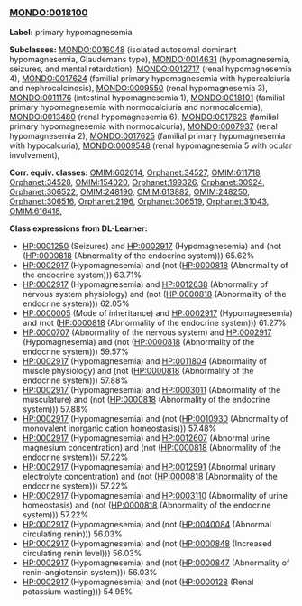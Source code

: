 
### [MONDO:0018100](http://purl.obolibrary.org/obo/MONDO_0018100)
**Label:** primary hypomagnesemia

**Subclasses:** [MONDO:0016048](http://purl.obolibrary.org/obo/MONDO_0016048) (isolated autosomal dominant hypomagnesemia, Glaudemans type), [MONDO:0014631](http://purl.obolibrary.org/obo/MONDO_0014631) (hypomagnesemia, seizures, and mental retardation), [MONDO:0012717](http://purl.obolibrary.org/obo/MONDO_0012717) (renal hypomagnesemia 4), [MONDO:0017624](http://purl.obolibrary.org/obo/MONDO_0017624) (familial primary hypomagnesemia with hypercalciuria and nephrocalcinosis), [MONDO:0009550](http://purl.obolibrary.org/obo/MONDO_0009550) (renal hypomagnesemia 3), [MONDO:0011176](http://purl.obolibrary.org/obo/MONDO_0011176) (intestinal hypomagnesemia 1), [MONDO:0018101](http://purl.obolibrary.org/obo/MONDO_0018101) (familial primary hypomagnesemia with normocalciuria and normocalcemia), [MONDO:0013480](http://purl.obolibrary.org/obo/MONDO_0013480) (renal hypomagnesemia 6), [MONDO:0017626](http://purl.obolibrary.org/obo/MONDO_0017626) (familial primary hypomagnesemia with normocalcuria), [MONDO:0007937](http://purl.obolibrary.org/obo/MONDO_0007937) (renal hypomagnesemia 2), [MONDO:0017625](http://purl.obolibrary.org/obo/MONDO_0017625) (familial primary hypomagnesemia with hypocalcuria), [MONDO:0009548](http://purl.obolibrary.org/obo/MONDO_0009548) (renal hypomagnesemia 5 with ocular involvement), 

**Corr. equiv. classes:** [OMIM:602014](http://purl.obolibrary.org/obo/OMIM_602014), [Orphanet:34527](http://www.orpha.net/ORDO/Orphanet_34527), [OMIM:611718](http://purl.obolibrary.org/obo/OMIM_611718), [Orphanet:34528](http://www.orpha.net/ORDO/Orphanet_34528), [OMIM:154020](http://purl.obolibrary.org/obo/OMIM_154020), [Orphanet:199326](http://www.orpha.net/ORDO/Orphanet_199326), [Orphanet:30924](http://www.orpha.net/ORDO/Orphanet_30924), [Orphanet:306522](http://www.orpha.net/ORDO/Orphanet_306522), [OMIM:248190](http://purl.obolibrary.org/obo/OMIM_248190), [OMIM:613882](http://purl.obolibrary.org/obo/OMIM_613882), [OMIM:248250](http://purl.obolibrary.org/obo/OMIM_248250), [Orphanet:306516](http://www.orpha.net/ORDO/Orphanet_306516), [Orphanet:2196](http://www.orpha.net/ORDO/Orphanet_2196), [Orphanet:306519](http://www.orpha.net/ORDO/Orphanet_306519), [Orphanet:31043](http://www.orpha.net/ORDO/Orphanet_31043), [OMIM:616418](http://purl.obolibrary.org/obo/OMIM_616418), 

**Class expressions from DL-Learner:**

- [HP:0001250](http://purl.obolibrary.org/obo/HP_0001250) (Seizures) and [HP:0002917](http://purl.obolibrary.org/obo/HP_0002917) (Hypomagnesemia) and (not ([HP:0000818](http://purl.obolibrary.org/obo/HP_0000818) (Abnormality of the endocrine system))) 65.62%
- [HP:0002917](http://purl.obolibrary.org/obo/HP_0002917) (Hypomagnesemia) and (not ([HP:0000818](http://purl.obolibrary.org/obo/HP_0000818) (Abnormality of the endocrine system))) 63.71%
- [HP:0002917](http://purl.obolibrary.org/obo/HP_0002917) (Hypomagnesemia) and [HP:0012638](http://purl.obolibrary.org/obo/HP_0012638) (Abnormality of nervous system physiology) and (not ([HP:0000818](http://purl.obolibrary.org/obo/HP_0000818) (Abnormality of the endocrine system))) 62.05%
- [HP:0000005](http://purl.obolibrary.org/obo/HP_0000005) (Mode of inheritance) and [HP:0002917](http://purl.obolibrary.org/obo/HP_0002917) (Hypomagnesemia) and (not ([HP:0000818](http://purl.obolibrary.org/obo/HP_0000818) (Abnormality of the endocrine system))) 61.27%
- [HP:0000707](http://purl.obolibrary.org/obo/HP_0000707) (Abnormality of the nervous system) and [HP:0002917](http://purl.obolibrary.org/obo/HP_0002917) (Hypomagnesemia) and (not ([HP:0000818](http://purl.obolibrary.org/obo/HP_0000818) (Abnormality of the endocrine system))) 59.57%
- [HP:0002917](http://purl.obolibrary.org/obo/HP_0002917) (Hypomagnesemia) and [HP:0011804](http://purl.obolibrary.org/obo/HP_0011804) (Abnormality of muscle physiology) and (not ([HP:0000818](http://purl.obolibrary.org/obo/HP_0000818) (Abnormality of the endocrine system))) 57.88%
- [HP:0002917](http://purl.obolibrary.org/obo/HP_0002917) (Hypomagnesemia) and [HP:0003011](http://purl.obolibrary.org/obo/HP_0003011) (Abnormality of the musculature) and (not ([HP:0000818](http://purl.obolibrary.org/obo/HP_0000818) (Abnormality of the endocrine system))) 57.88%
- [HP:0002917](http://purl.obolibrary.org/obo/HP_0002917) (Hypomagnesemia) and (not ([HP:0010930](http://purl.obolibrary.org/obo/HP_0010930) (Abnormality of monovalent inorganic cation homeostasis))) 57.48%
- [HP:0002917](http://purl.obolibrary.org/obo/HP_0002917) (Hypomagnesemia) and [HP:0012607](http://purl.obolibrary.org/obo/HP_0012607) (Abnormal urine magnesium concentration) and (not ([HP:0000818](http://purl.obolibrary.org/obo/HP_0000818) (Abnormality of the endocrine system))) 57.22%
- [HP:0002917](http://purl.obolibrary.org/obo/HP_0002917) (Hypomagnesemia) and [HP:0012591](http://purl.obolibrary.org/obo/HP_0012591) (Abnormal urinary electrolyte concentration) and (not ([HP:0000818](http://purl.obolibrary.org/obo/HP_0000818) (Abnormality of the endocrine system))) 57.22%
- [HP:0002917](http://purl.obolibrary.org/obo/HP_0002917) (Hypomagnesemia) and [HP:0003110](http://purl.obolibrary.org/obo/HP_0003110) (Abnormality of urine homeostasis) and (not ([HP:0000818](http://purl.obolibrary.org/obo/HP_0000818) (Abnormality of the endocrine system))) 57.22%
- [HP:0002917](http://purl.obolibrary.org/obo/HP_0002917) (Hypomagnesemia) and (not ([HP:0040084](http://purl.obolibrary.org/obo/HP_0040084) (Abnormal circulating renin))) 56.03%
- [HP:0002917](http://purl.obolibrary.org/obo/HP_0002917) (Hypomagnesemia) and (not ([HP:0000848](http://purl.obolibrary.org/obo/HP_0000848) (Increased circulating renin level))) 56.03%
- [HP:0002917](http://purl.obolibrary.org/obo/HP_0002917) (Hypomagnesemia) and (not ([HP:0000847](http://purl.obolibrary.org/obo/HP_0000847) (Abnormality of renin-angiotensin system))) 56.03%
- [HP:0002917](http://purl.obolibrary.org/obo/HP_0002917) (Hypomagnesemia) and (not ([HP:0000128](http://purl.obolibrary.org/obo/HP_0000128) (Renal potassium wasting))) 54.95%


